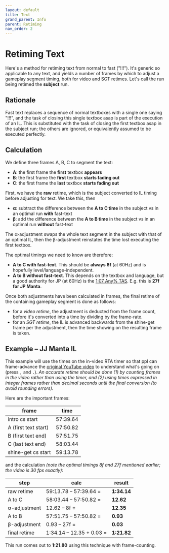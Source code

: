 ```yaml
---
layout: default
title: Text
grand_parent: Info
parent: Retiming
nav_order: 2
---
```


# Retiming Text

Here's a method for retiming text from normal to fast ("!!!"). It's generic so applicable to any text, and yields a number of frames by which to adjust a gameplay segment timing, both for video and SGT retimes. Let's call the run being retimed the **subject** run.

## Rationale
Fast text replaces a sequence of normal textboxes with a single one saying "!!!", and the task of closing this single textbox asap is part of the execution of an IL. This is substituted with the task of closing the first textbox asap in the subject run; the others are ignored, or equivalently assumed to be executed perfectly.

## Calculation
We define three frames A, B, C to segment the text:
* **A**: the first frame the **first** textbox **appears**
* **B**: the first frame the **first** textbox **starts fading out**
* **C**: the first frame the **last** textbox **starts fading out**

First, we have the **raw** retime, which is the subject converted to IL timing before adjusting for text. We take this, then
* **α**: subtract the difference between the **A to C time** in the subject vs in an optimal run **with** fast-text
* **β**: add the difference between the **A to B time** in the subject vs in an optimal run **without** fast-text

The α-adjustment swaps the whole text segment in the subject with that of an optimal IL, then the β-adjustment reinstates the time lost executing the first textbox.

The optimal timings we need to know are therefore:
* **A to C with fast-text**. This should be **always 8f** (at 60Hz) and is hopefully level/language-independent.
* **A to B without fast-text**. This depends on the textbox and language, but a good authority for JP (at 60Hz) is the [1:07 Any% TAS](https://youtu.be/5VLKqijYrbA). E.g. this is **27f for JP Manta**.

Once both adjustments have been calculated in frames, the final retime of the containing gameplay segment is done as follows:
* for a *video retime*, the adjustment is deducted from the frame count, before it's converted into a time by dividing by the frame-rate.
* for an *SGT retime*, the IL is advanced backwards from the shine-get frame per the adjustment, then the time showing on the resulting frame is taken.

## Example – JJ Manta IL
This example will use the times on the in-video RTA timer so that ppl can frame-advance the [original YouTube video](https://youtu.be/l3DP9U068Nc?t=3463) to understand what's going on (press `,` and `.`). *An accurate retime should be done (1) by counting frames in the video rather than using the timer, and (2) using times expressed in integer frames rather than decimal seconds until the final conversion (to avoid rounding errors).*

Here are the important frames:

| frame | time |
| - | - |
| intro cs start       | 57:39.64 |
| A (first text start) | 57:50.82 |
| B (first text end)   | 57:51.75 |
| C (last text end)    | 58:03.44 |
| shine-get cs start   | 59:13.78 |

and the calculation *(note the optimal timings 8f and 27f mentioned earlier; the video is 30 fps exactly)*:

| step          | calc                      | result        |
| -             | -                         | -             |
| raw retime    | 59:13.78 – 57:39.64 =     | **1:34.14**   |
| A to C        | 58:03.44 – 57:50.82 =     | **12.62**     |
| α-adjustment  | 12.62 – 8f =              | **12.35**     |
| A to B        | 57:51.75 – 57:50.82 =     | **0.93**      |
| β-adjustment  | 0.93 – 27f =              | **0.03**      |
| final retime  | 1:34.14 – 12.35 + 0.03 =  | **1:21.82**   |

This run comes out to **1:21.80** using this technique with frame-counting.
